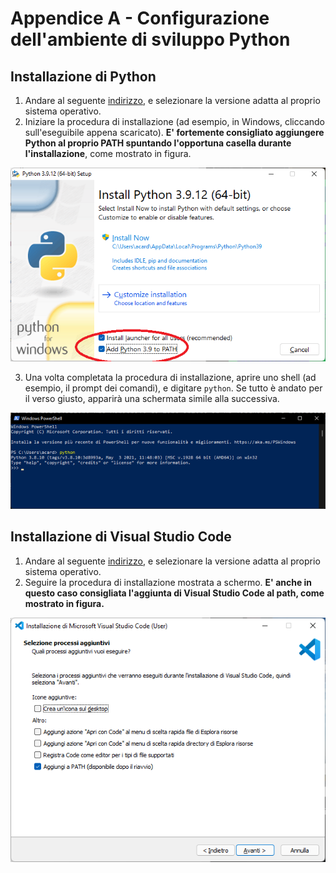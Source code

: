 # Appendice A - Configurazione dell'ambiente di sviluppo Python

## Installazione di Python

1. Andare al seguente [indirizzo](https://www.python.org/downloads/release/python-3912/), e selezionare la versione adatta al proprio sistema operativo.
2. Iniziare la procedura di installazione (ad esempio, in Windows, cliccando sull'eseguibile appena scaricato). **E' fortemente consigliato aggiungere Python al proprio PATH spuntando l'opportuna casella durante l'installazione**, come mostrato in figura.

![python_installation](./images/python_installation.png)

3. Una volta completata la procedura di installazione, aprire uno shell (ad esempio, il prompt dei comandi), e digitare `python`. Se tutto è andato per il verso giusto, apparirà una schermata simile alla successiva.

![python_interpreter](./images/python_interpreter.png)

## Installazione di Visual Studio Code

1. Andare al seguente [indirizzo](https://code.visualstudio.com/download), e selezionare la versione adatta al proprio sistema operativo.
2. Seguire la procedura di installazione mostrata a schermo. **E' anche in questo caso consigliata l'aggiunta di Visual Studio Code al path, come mostrato in figura.**

![vscode_installation](./images/vscode_installation.png)